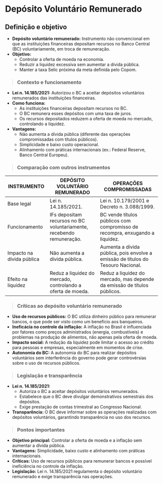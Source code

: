 # Depósito Voluntário Remunerado

## Definição e objetivo
- **Depósito voluntário remunerado:** Instrumento não convencional em que as instituições financeiras depositam recursos no Banco Central (BC) voluntariamente, em troca de remuneração.
- **Objetivo:**
  - Controlar a oferta de moeda na economia.
  - Reduzir a liquidez excessiva sem aumentar a dívida pública.
  - Manter a taxa Selic próxima da meta definida pelo Copom.

> ### Contexto e funcionamento
- **Lei n. 14.185/2021:** Autorizou o BC a aceitar depósitos voluntários remunerados das instituições financeiras.
- **Como funciona:**
  - As instituições financeiras depositam recursos no BC.
  - O BC remunera esses depósitos com uma taxa de juros.
  - Os recursos depositados reduzem a oferta de moeda no mercado, controlando a liquidez.
- **Vantagens:**
  - Não aumenta a dívida pública (diferente das operações compromissadas com títulos públicos).
  - Simplicidade e baixo custo operacional.
  - Alinhamento com práticas internacionais (ex.: Federal Reserve, Banco Central Europeu).

> ### Comparação com outros instrumentos

| INSTRUMENTO               | DEPÓSITO VOLUNTÁRIO REMUNERADO                                       | OPERAÇÕES COMPROMISSADAS                                                         |
|---------------------------|----------------------------------------------------------------------|----------------------------------------------------------------------------------|
| Base legal                | Lei n. 14.185/2021.                                                  | Lei n. 10.179/2001 e Decreto n. 3.088/1999.                                      |
| Funcionamento             | IFs depositam recursos no BC voluntariamente, recebendo remuneração. | BC vende títulos públicos com compromisso de recompra, enxugando a liquidez.     |
| Impacto na dívida pública | Não aumenta a dívida pública.                                        | Aumenta a dívida pública, pois envolve a emissão de títulos do Tesouro Nacional. |
| Efeito na liquidez        | Reduz a liquidez do mercado, controlando a oferta de moeda.          | Reduz a liquidez do mercado, mas depende da emissão de títulos públicos.         |

> ### Críticas ao depósito voluntário remunerado
- **Uso de recursos públicos:** O BC utiliza dinheiro público para remunerar bancos, o que pode ser visto como um benefício aos banqueiros.
- **Ineficácia no controle da inflação:** A inflação no Brasil é influenciada por fatores como preços administrados (energia, combustíveis) e problemas na produção de alimentos, não apenas pela oferta de moeda.
- **Impacto social:** A redução da liquidez pode limitar o acesso ao crédito para pessoas e empresas, especialmente em momentos de crise.
- **Autonomia do BC:** A autonomia do BC para realizar depósitos voluntários sem interferência do governo pode gerar controvérsias sobre o uso de recursos públicos.

> ### Legislação e transparência
- **Lei n. 14.185/2021:**
  - Autoriza o BC a aceitar depósitos voluntários remunerados.
  - Estabelece que o BC deve divulgar demonstrativos semestrais dos depósitos.
  - Exige prestação de contas trimestral ao Congresso Nacional.
- **Transparência:** O BC deve informar sobre as operações realizadas com depósitos voluntários, garantindo transparência no uso dos recursos.

> ### Pontos importantes
- **Objetivo principal:** Controlar a oferta de moeda e a inflação sem aumentar a dívida pública.
- **Vantagens:** Simplicidade, baixo custo e alinhamento com práticas internacionais.
- **Críticas:** Uso de recursos públicos para remunerar bancos e possível ineficiência no controle da inflação.
- **Legislação:** Lei n. 14.185/2021 regulamenta o depósito voluntário remunerado e exige transparência nas operações.
